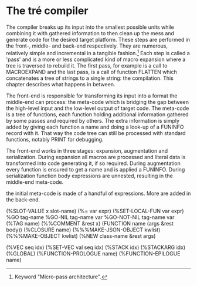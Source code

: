 The tré compiler
================

The compiler breaks up its input into the smallest possible units while
combining it with gathered information to then clean up the mess and generate
code for the desired target platform.  These steps are performed in the front-,
middle- and back-end respectively.  They are numerous, relatively simple and
incremental in a tangible fashion.[^1]  Each step is called a 'pass' and is
a more or less complicated kind of macro expansion where a tree is traversed to
rebuild it.  The first pass, for example is a call to MACROEXPAND and the last
pass, is a call of function FLATTEN which concatenates a tree of strings to a
single string: the compilation.  This chapter describes what happens in
between.

[^1]: Keyword "Micro-pass architecture".

The front-end is responsible for transforming its input into a format the
middle-end can process: the meta-code which is bridging the gap between the
high-level input and the low-level output of target code.  The meta-code is a
tree of functions, each function holding additional information gathered by
some passes and required by others.  The extra information is simply added by
giving each function a name and doing a look-up of a FUNINFO record with it.
That way the code tree can still be processed with standard functions, notably
PRINT for debugging.

The front-end works in three stages: expansion, augmentation and serialization.
During expansion all macros are processed and literal data is transformed into
code generating it, if so required.  During augmentation every function is
ensured to get a name and is applied a FUNINFO.  During serialization function
body expressions are unnested, resulting in the middle-end meta-code.

the initial meta-code is made of a handful of expressions.  More are added in
the back-end.

(%SLOT-VALUE x slot-name)
(%= var expr)
(%SET-LOCAL-FUN var expr)
%GO tag-name
%GO-NIL tag-name var
%GO-NOT-NIL tag-name var
(%TAG name)
(%%COMMENT &rest x)
(FUNCTION name (args &rest body))
(%CLOSURE name)
(%%%MAKE-JSON-OBJECT kwlist)
(%%%MAKE-OBJECT kwlist)
(%NEW class-name &rest args)

(%VEC seq idx)
(%SET-VEC val seq idx)
(%STACK idx)
(%STACKARG idx)
(%GLOBAL)
(%FUNCTION-PROLOGUE name)
(%FUNCTION-EPILOGUE name)
